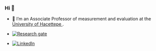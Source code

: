 ### Hi 👋
- 🔭 I’m  an Associate Professor of measurement and evaluation at the <a href="https://avesis.hacettepe.edu.tr/katalay"> University of Hacettepe </a>.


- [![Research gate](https://img.shields.io/badge/-Research%20Gate-green.svg?style=flat-square&logo=researchgate&logoColor=white&colorB=616161&labelColor=00BFA5)]([https://www.researchgate.net/profile/Okan-Bulut-2](https://www.researchgate.net/profile/Kubra-Atalay-Kabasakal))


- [![LinkedIn](https://img.shields.io/badge/LinkedIn-0077B5?style=for-the-badge&logo=linkedin&logoColor=white)]([https://www.linkedin.com/in/drokanbulut]([https://www.linkedin.com/in/k%C3%BCbra-atalay-kabasakal-218a7131/)](https://www.linkedin.com/in/k%C3%BCbra-atalay-kabasakal-218a7131/))


<!--
**atalay-k/atalay-k** is a ✨ _special_ ✨ repository because its `README.md` (this file) appears on your GitHub profile.

Here are some ideas to get you started:


